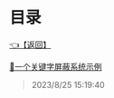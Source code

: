 # 目录  


[👈【返回】](/--目录--/Unity笔记/000一些功能示例000/--目录--000一些功能示例000)  


[📜一个关键字屏蔽系统示例](/Unity笔记/000一些功能示例000/关键字屏蔽系统/一个关键字屏蔽系统示例)  







> 2023/8/25 15:19:40
